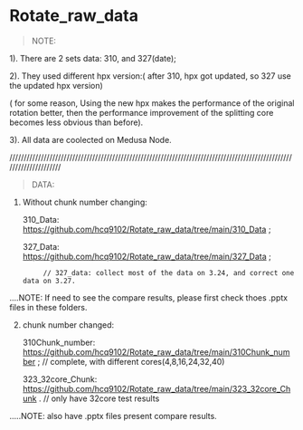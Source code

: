 # Rotate_raw_data

>NOTE:

   1). There are 2 sets data: 310, and 327(date); 


   2). They used different hpx version:( after 310, hpx got updated, so 327 use the updated hpx version)

   ( for some reason,   Using the new hpx makes the performance of the original rotation better, then the performance improvement of the splitting core     becomes less obvious than before).

   3). All data are coolected on Medusa Node.

/////////////////////////////////////////////////////////////////////////////////////////////////////////////////////

>DATA: 

1. Without chunk number changing: 

   310_Data: https://github.com/hcq9102/Rotate_raw_data/tree/main/310_Data ;
   
   327_Data: https://github.com/hcq9102/Rotate_raw_data/tree/main/327_Data ;
   
            // 327_data: collect most of the data on 3.24, and correct one data on 3.27.
   
....NOTE:   If need to see the compare results, please first check thoes .pptx files in these folders. 
   
2. chunk number changed:

   310Chunk_number: https://github.com/hcq9102/Rotate_raw_data/tree/main/310Chunk_number ; // complete, with different cores(4,8,16,24,32,40)
                     
                     
   
   323_32core_Chunk: https://github.com/hcq9102/Rotate_raw_data/tree/main/323_32core_Chunk .  // only have 32core test results
                     
   
 .....NOTE: also have .pptx files present compare results.
   
